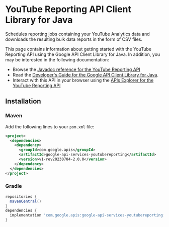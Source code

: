 # YouTube Reporting API Client Library for Java

Schedules reporting jobs containing your YouTube Analytics data and downloads the resulting bulk data reports in the form of CSV files.

This page contains information about getting started with the YouTube Reporting API
using the Google API Client Library for Java. In addition, you may be interested
in the following documentation:

* Browse the [Javadoc reference for the YouTube Reporting API][javadoc]
* Read the [Developer's Guide for the Google API Client Library for Java][google-api-client].
* Interact with this API in your browser using the [APIs Explorer for the YouTube Reporting API][api-explorer]

## Installation

### Maven

Add the following lines to your `pom.xml` file:

```xml
<project>
  <dependencies>
    <dependency>
      <groupId>com.google.apis</groupId>
      <artifactId>google-api-services-youtubereporting</artifactId>
      <version>v1-rev20230704-2.0.0</version>
    </dependency>
  </dependencies>
</project>
```

### Gradle

```gradle
repositories {
  mavenCentral()
}
dependencies {
  implementation 'com.google.apis:google-api-services-youtubereporting:v1-rev20230704-2.0.0'
}
```

[javadoc]: https://googleapis.dev/java/google-api-services-youtubereporting/latest/index.html
[google-api-client]: https://github.com/googleapis/google-api-java-client/
[api-explorer]: https://developers.google.com/apis-explorer/#p/youtubereporting/v1/
